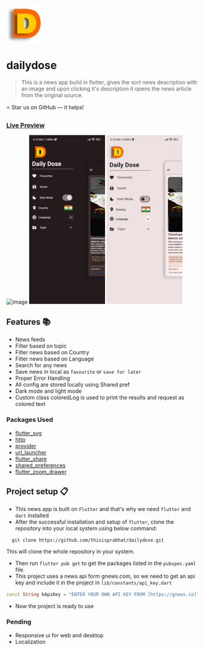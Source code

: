 <img src="assets/images/logo.png" alt="image" width="100" height="100">

# dailydose

> This is a news app build in flutter, gives the sort news description with an image and upon clicking it's description it opens the news article from the original source.



⭐ Star us on GitHub — it helps!

### [Live Preview](https://dailydose-eosin.vercel.app/)
<img src="screens/recorded_screen.gif" alt="image" width="200" >
<img src="screens/dark_mode.jpg" alt="image" width="200" >
<img src="screens/light_mode.jpg" alt="image" width="200" >


## Features 📚

* News feeds
* Filter based on topic 
* Filter news based on Country
* Filter news based on Language
* Search for any news
* Save news in local as `favourite` or `save for later`
* Proper Error Handling
* All config are stored locally using Shared pref
* Dark mode and light mode
* Custom class coloredLog is used to print the results and request as colored text

### Packages Used
* [flutter_svg](https://pub.dev/packages/flutter_svg)
* [http](https://pub.dev/packages/http)
* [provider](https://pub.dev/packages/provider)
* [url_launcher](https://pub.dev/packages/url_launcher)
* [flutter_share](https://pub.dev/packages/flutter_share)
* [shared_preferences](https://pub.dev/packages/shared_preferences)
* [flutter_zoom_drawer](https://pub.dev/packages/flutter_zoom_drawer)

## Project setup 📋

- This news app is built on `Flutter` and that's why we need `flutter` and `dart` installed
- After the successful installation and setup of `flutter`, clone the repository into your local system using below command:

 ```properties
   git clone https://github.com/thisisprabhat/dailydose.git
 ```
This will clone the whole repository in your system.

- Then run `flutter pub get` to get the packages listed in the `pubspec.yaml` file.
- This project uses a news api form gnews.com, so we need to get an api key and include it in the project in `lib/constants/api_key.dart`
```dart
const String kApiKey = "ENTER YOUR OWN API KEY FROM [https://gnews.io]";
```
- Now the project is ready to use

### Pending
* Responsive ui for web and desktop
* Localization